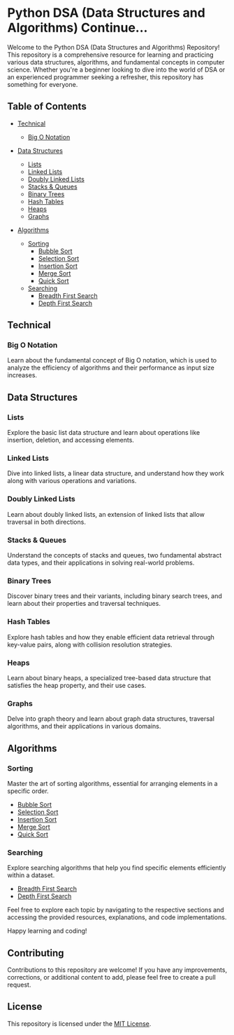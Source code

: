# Python DSA (Data Structures and Algorithms)   Continue...

Welcome to the Python DSA (Data Structures and Algorithms) Repository! This repository is a comprehensive resource for learning and practicing various data structures, algorithms, and fundamental concepts in computer science. Whether you're a beginner looking to dive into the world of DSA or an experienced programmer seeking a refresher, this repository has something for everyone.

## Table of Contents

- [Technical](#technical)
  - [Big O Notation](#big-o-notation)
  
- [Data Structures](#data-structures)
  - [Lists](#lists)
  - [Linked Lists](#linked-lists)
  - [Doubly Linked Lists](#doubly-linked-lists)
  - [Stacks & Queues](#stacks--queues)
  - [Binary Trees](#binary-trees)
  - [Hash Tables](#hash-tables)
  - [Heaps](#heaps)
  - [Graphs](#graphs)
  
- [Algorithms](#algorithms)
  - [Sorting](#sorting)
    - [Bubble Sort](#bubble-sort)
    - [Selection Sort](#selection-sort)
    - [Insertion Sort](#insertion-sort)
    - [Merge Sort](#merge-sort)
    - [Quick Sort](#quick-sort)
  - [Searching](#searching)
    - [Breadth First Search](#breadth-first-search)
    - [Depth First Search](#depth-first-search)

## Technical

### Big O Notation

Learn about the fundamental concept of Big O notation, which is used to analyze the efficiency of algorithms and their performance as input size increases.

## Data Structures

### Lists

Explore the basic list data structure and learn about operations like insertion, deletion, and accessing elements.

### Linked Lists

Dive into linked lists, a linear data structure, and understand how they work along with various operations and variations.

### Doubly Linked Lists

Learn about doubly linked lists, an extension of linked lists that allow traversal in both directions.

### Stacks & Queues

Understand the concepts of stacks and queues, two fundamental abstract data types, and their applications in solving real-world problems.

### Binary Trees

Discover binary trees and their variants, including binary search trees, and learn about their properties and traversal techniques.

### Hash Tables

Explore hash tables and how they enable efficient data retrieval through key-value pairs, along with collision resolution strategies.

### Heaps

Learn about binary heaps, a specialized tree-based data structure that satisfies the heap property, and their use cases.

### Graphs

Delve into graph theory and learn about graph data structures, traversal algorithms, and their applications in various domains.

## Algorithms

### Sorting

Master the art of sorting algorithms, essential for arranging elements in a specific order.

- [Bubble Sort](#bubble-sort)
- [Selection Sort](#selection-sort)
- [Insertion Sort](#insertion-sort)
- [Merge Sort](#merge-sort)
- [Quick Sort](#quick-sort)

### Searching

Explore searching algorithms that help you find specific elements efficiently within a dataset.

- [Breadth First Search](#breadth-first-search)
- [Depth First Search](#depth-first-search)

Feel free to explore each topic by navigating to the respective sections and accessing the provided resources, explanations, and code implementations.

Happy learning and coding!

## Contributing

Contributions to this repository are welcome! If you have any improvements, corrections, or additional content to add, please feel free to create a pull request.

## License

This repository is licensed under the [MIT License](LICENSE).
